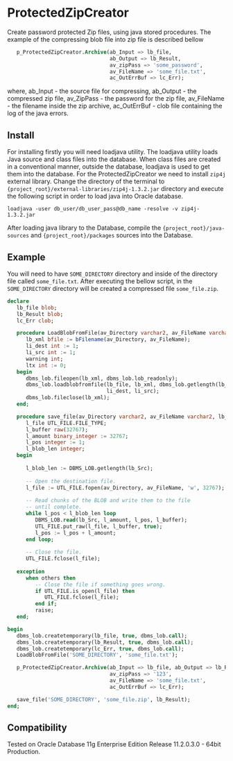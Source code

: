 # ProtectedZipCreator
Create password protected Zip files, using java stored procedures. 
The example of the compressing blob file into zip file is described bellow
```sql
   p_ProtectedZipCreator.Archive(ab_Input => lb_file, 
                                 ab_Output => lb_Result, 
                                 av_zipPass => 'some_password',
                                 av_FileName => 'some_file.txt', 
                                 ac_OutErrBuf => lc_Err);
```
where, ab_Input - the source file for compressing, ab_Output - the compressed zip file, av_ZipPass - the password for the zip file, av_FileName - the filename inside the zip archive, ac_OutErrBuf - clob file containing the log of the java errors.


## Install
For installing firstly you will need loadjava utility. The loadjava utility loads Java source and class files into the database. When class files are created in a conventional manner, outside the database, loadjava is used to get them into the database. For the ProtectedZipCreator we need to install `zip4j` external library. Change the directory of the terminal to `{project_root}/external-libraries/zip4j-1.3.2.jar` directory and execute the following script in order to load java into Oracle database. 
```
loadjava -user db_user/db_user_pass@db_name -resolve -v zip4j-1.3.2.jar
```
After loading java library to the Database, compile the `{project_root}/java-sources` and `{project_root}/packages` sources into the Database.

## Example
You will need to have `SOME_DIRECTORY` directory and inside of the directory file called `some_file.txt`. After executing the bellow script, in the `SOME_DIRECTORY` directory will be created a compressed file `some_file.zip`.
```sql
declare
   lb_file blob;
   lb_Result blob;
   lc_Err clob;

   procedure LoadBlobFromFile(av_Directory varchar2, av_FileName varchar2) is
      lb_xml bfile := bFilename(av_Directory, av_FileName);
      li_dest int := 1;
      li_src int := 1;
      warning int;
      ltx int := 0;
   begin
      dbms_lob.fileopen(lb_xml, dbms_lob.lob_readonly);
      dbms_lob.loadblobfromfile(lb_file, lb_xml, dbms_lob.getlength(lb_xml),
                                li_dest, li_src);
      dbms_lob.fileclose(lb_xml);
   end;

   procedure save_file(av_Directory varchar2, av_FileName varchar2, lb_Src blob) is
      l_file UTL_FILE.FILE_TYPE;
      l_buffer raw(32767);
      l_amount binary_integer := 32767;
      l_pos integer := 1;
      l_blob_len integer;
   begin
   
      l_blob_len := DBMS_LOB.getlength(lb_Src);
   
      -- Open the destination file.
      l_file := UTL_FILE.fopen(av_Directory, av_FileName, 'w', 32767);
   
      -- Read chunks of the BLOB and write them to the file
      -- until complete.
      while l_pos < l_blob_len loop
         DBMS_LOB.read(lb_Src, l_amount, l_pos, l_buffer);
         UTL_FILE.put_raw(l_file, l_buffer, true);
         l_pos := l_pos + l_amount;
      end loop;
   
      -- Close the file.
      UTL_FILE.fclose(l_file);
   
   exception
      when others then
         -- Close the file if something goes wrong.
         if UTL_FILE.is_open(l_file) then
            UTL_FILE.fclose(l_file);
         end if;
         raise;
   end;

begin
   dbms_lob.createtemporary(lb_file, true, dbms_lob.call);
   dbms_lob.createtemporary(lb_Result, true, dbms_lob.call);
   dbms_lob.createtemporary(lc_Err, true, dbms_lob.call);
   LoadBlobFromFile('SOME_DIRECTORY', 'some_file.txt');

   p_ProtectedZipCreator.Archive(ab_Input => lb_file, ab_Output => lb_Result,
                                 av_zipPass => '123',
                                 av_FileName => 'some_file.txt',
                                 ac_OutErrBuf => lc_Err);

   save_file('SOME_DIRECTORY', 'some_file.zip', lb_Result);
end;
```
## Compatibility
Tested on Oracle Database 11g Enterprise Edition Release 11.2.0.3.0 - 64bit Production.
